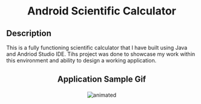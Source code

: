 # <p align=center>Android Scientific Calculator</p>
 
 ## Description
 This is a fully functioning scientific calculator that I have built using Java and Andriod Studio IDE. Tihs project was done to showcase my work within this environment and ability to design a working application. 

## <p align=center>Application Sample Gif</p>
<p align="center">
  <img src="https://media.giphy.com/media/8HU1ieUSiLhZQ5oKlt/giphy.gif" alt="animated" />
</p>

